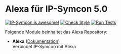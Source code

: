 # Alexa für IP-Symcon 5.0

[![IP-Symcon is awesome!](https://img.shields.io/badge/IP--Symcon-5.0-blue.svg)](https://www.symcon.de)
[![Check Style](https://github.com/symcon/Alexa/workflows/Check%20Style/badge.svg)](https://github.com/symcon/Alexa/actions)
[![Run Tests](https://github.com/symcon/Alexa/workflows/Run%20Tests/badge.svg)](https://github.com/symcon/Alexa/actions)

Folgende Module beinhaltet das Alexa Repository:

- __Alexa__ ([Dokumentation](https://www.symcon.de/service/dokumentation/modulreferenz/amazon-alexa/))  
    Verbindet IP-Symcon mit Alexa
